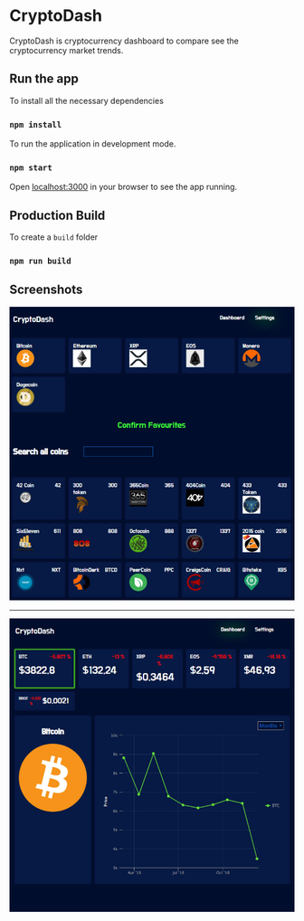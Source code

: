 # CryptoDash

CryptoDash is cryptocurrency dashboard to compare see the cryptocurrency market trends.

## Run the app

To install all the necessary dependencies
### `npm install`

To run the application in development mode.
### `npm start`  

Open <localhost:3000> in your browser to see the app running.

## Production Build

To create a `build` folder
### `npm run build`

## Screenshots

![](https://github.com/hafeez-syed/Crypto-Dashboard/blob/master/screenshots/settings.png)

<hr />

![](https://github.com/hafeez-syed/Crypto-Dashboard/blob/master/screenshots/dashboard.png)

